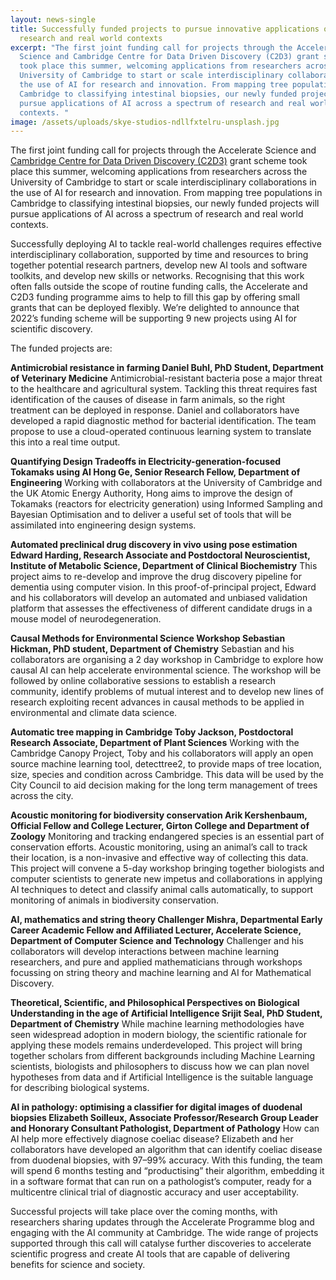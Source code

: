```yaml
---
layout: news-single
title: Successfully funded projects to pursue innovative applications of AI in
  research and real world contexts
excerpt: "The first joint funding call for projects through the Accelerate
  Science and Cambridge Centre for Data Driven Discovery (C2D3) grant scheme
  took place this summer, welcoming applications from researchers across the
  University of Cambridge to start or scale interdisciplinary collaborations in
  the use of AI for research and innovation. From mapping tree populations in
  Cambridge to classifying intestinal biopsies, our newly funded projects will
  pursue applications of AI across a spectrum of research and real world
  contexts. "
image: /assets/uploads/skye-studios-ndllfxtelru-unsplash.jpg
---
```

The first joint funding call for projects through the Accelerate Science and [Cambridge Centre for Data Driven Discovery (C2D3)](https://www.c2d3.cam.ac.uk/) grant scheme took place this summer, welcoming applications from researchers across the University of Cambridge to start or scale interdisciplinary collaborations in the use of AI for research and innovation. From mapping tree populations in Cambridge to classifying intestinal biopsies, our newly funded projects will pursue applications of AI across a spectrum of research and real world contexts.

Successfully deploying AI to tackle real-world challenges requires effective interdisciplinary collaboration, supported by time and resources to bring together potential research partners, develop new AI tools and software toolkits, and develop new skills or networks. Recognising that this work often falls outside the scope of routine funding calls, the Accelerate and C2D3 funding programme aims to help to fill this gap by offering small grants that can be deployed flexibly. We’re delighted to announce that 2022’s funding scheme will be supporting 9 new projects using AI for scientific discovery.

The funded projects are: 


**Antimicrobial resistance in farming
Daniel Buhl, PhD Student, Department of Veterinary Medicine**
Antimicrobial-resistant bacteria pose a major threat to the healthcare and agricultural system. Tackling this threat requires fast identification of the causes of disease in farm animals, so the right treatment can be deployed in response. Daniel and collaborators have developed a rapid diagnostic method for bacterial identification. The team propose to use a cloud-operated continuous learning system to translate this into a real time output.


**Quantifying Design Tradeoffs in Electricity-generation-focused Tokamaks using AI
Hong Ge, Senior Research Fellow, Department of Engineering**
Working with collaborators at the University of Cambridge and the UK Atomic Energy Authority, Hong aims to improve the design of Tokamaks (reactors for electricity generation) using Informed Sampling and Bayesian Optimisation and to deliver a useful set of tools that will be assimilated into engineering design systems. 

**Automated preclinical drug discovery in vivo using pose estimation
Edward Harding, Research Associate and Postdoctoral Neuroscientist, Institute of Metabolic Science, Department of Clinical Biochemistry**
This project aims to re-develop and improve the drug discovery pipeline for dementia using computer vision. In this proof-of-principal project, Edward and his collaborators will develop an automated and unbiased validation platform that assesses the effectiveness of different candidate drugs in a mouse model of neurodegeneration. 


**Causal Methods for Environmental Science Workshop
Sebastian Hickman, PhD student, Department of Chemistry**
Sebastian and his collaborators are organising a 2 day workshop in Cambridge to explore how causal AI can help accelerate environmental science. The workshop will be followed by online collaborative sessions to establish a research community, identify problems of mutual interest and to develop new lines of research exploiting recent advances in causal methods to be applied in environmental and climate data science. 


**Automatic tree mapping in Cambridge
Toby Jackson, Postdoctoral Research Associate, Department of Plant Sciences** 
Working with the Cambridge Canopy Project, Toby and his collaborators will apply an open source machine learning tool, detecttree2, to provide maps of tree location, size, species and condition across Cambridge. This data will be used by the City Council to aid decision making for the long term management of trees across the city. 

**Acoustic monitoring for biodiversity conservation 
Arik Kershenbaum, Official Fellow and College Lecturer, Girton College and Department of Zoology**
Monitoring and tracking endangered species is an essential part of conservation efforts. Acoustic monitoring, using an animal’s call to track their location, is a non-invasive and effective way of collecting this data. This project will convene a 5-day workshop bringing together biologists and computer scientists to generate new impetus and collaborations in applying AI techniques to detect and classify animal calls automatically, to support monitoring of animals in biodiversity conservation. 


**AI, mathematics and string theory
Challenger Mishra, Departmental Early Career Academic Fellow and Affiliated Lecturer, Accelerate Science, Department of Computer Science and Technology**
Challenger and his collaborators will develop interactions between machine learning researchers, and pure and applied mathematicians through workshops focussing on string theory and machine learning and AI for Mathematical Discovery. 

**Theoretical, Scientific, and Philosophical Perspectives on Biological Understanding in the age of Artificial Intelligence
Srijit Seal, PhD Student, Department of Chemistry**
While machine learning methodologies have seen widespread adoption in modern biology, the scientific rationale for applying these models remains underdeveloped. This project will bring together scholars from different backgrounds including Machine Learning scientists, biologists and philosophers to discuss how we can plan novel hypotheses from data and if Artificial Intelligence is the suitable language for describing biological systems. 


**AI in pathology: optimising a classifier for digital images of duodenal biopsies
Elizabeth Soilleux, Associate Professor/Research Group Leader and Honorary Consultant Pathologist, Department of Pathology**
How can AI help more effectively diagnose coeliac disease? Elizabeth and her collaborators have developed an algorithm that can identify coeliac disease from duodenal biopsies, with 97–99% accuracy. With this funding, the team will spend 6 months testing and “productising” their algorithm, embedding it in a software format that can run on a pathologist’s computer, ready for a multicentre clinical trial of diagnostic accuracy and user acceptability.

Successful projects will take place over the coming months, with researchers sharing updates through the Accelerate Programme blog and engaging with the AI community at Cambridge. The wide range of projects supported through this call will catalyse further discoveries to accelerate scientific progress and create AI tools that are capable of delivering benefits for science and society.